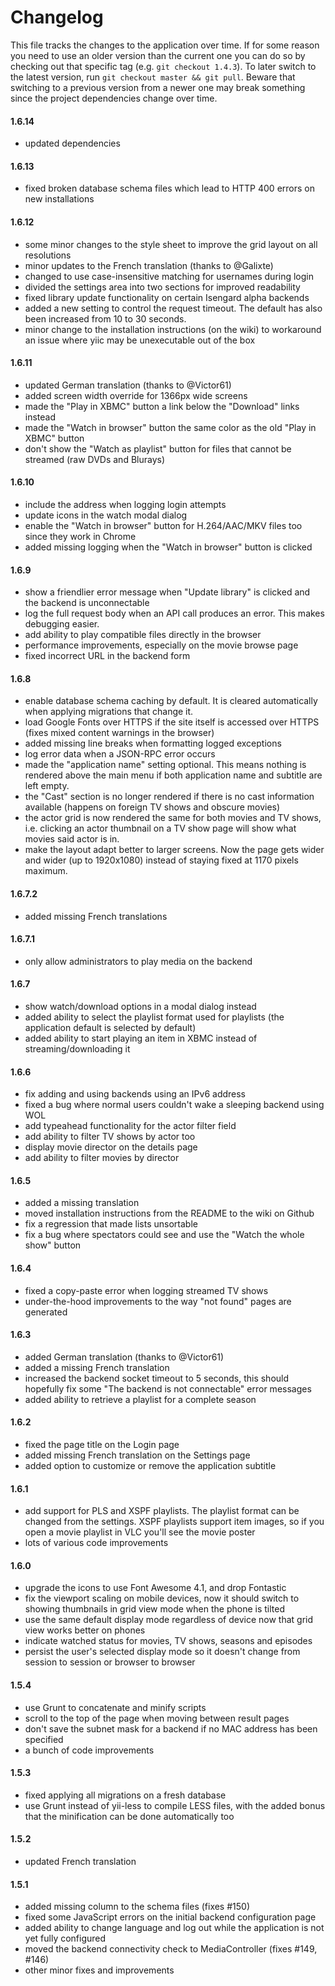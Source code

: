 Changelog
=================

This file tracks the changes to the application over time. If for some reason 
you need to use an older version than the current one you can do so by checking 
out that specific tag (e.g. `git checkout 1.4.3`). To later switch to the latest 
version, run `git checkout master && git pull`. Beware that switching to a 
previous version from a newer one may break something since the project dependencies 
change over time.

#### 1.6.14
* updated dependencies

#### 1.6.13
* fixed broken database schema files which lead to HTTP 400 errors on new installations

#### 1.6.12
* some minor changes to the style sheet to improve the grid layout on all resolutions
* minor updates to the French translation (thanks to @Galixte)
* changed to use case-insensitive matching for usernames during login
* divided the settings area into two sections for improved readability
* fixed library update functionality on certain Isengard alpha backends
* added a new setting to control the request timeout. The default has also been increased from 10 to 30 seconds.
* minor change to the installation instructions (on the wiki) to workaround an issue where yiic may be unexecutable out of the box

#### 1.6.11
* updated German translation (thanks to @Victor61)
* added screen width override for 1366px wide screens
* made the "Play in XBMC" button a link below the "Download" links instead
* made the "Watch in browser" button the same color as the old "Play in XBMC" button
* don't show the "Watch as playlist" button for files that cannot be streamed (raw DVDs and Blurays)

#### 1.6.10
* include the address when logging login attempts
* update icons in the watch modal dialog
* enable the "Watch in browser" button for H.264/AAC/MKV files too since they work in Chrome
* added missing logging when the "Watch in browser" button is clicked

#### 1.6.9
* show a friendlier error message when "Update library" is clicked and the backend is unconnectable
* log the full request body when an API call produces an error. This makes debugging easier.
* add ability to play compatible files directly in the browser
* performance improvements, especially on the movie browse page
* fixed incorrect URL in the backend form

#### 1.6.8
* enable database schema caching by default. It is cleared automatically when applying migrations that change it.
* load Google Fonts over HTTPS if the site itself is accessed over HTTPS (fixes mixed content warnings in the browser)
* added missing line breaks when formatting logged exceptions
* log error data when a JSON-RPC error occurs
* made the "application name" setting optional. This means nothing is rendered above the main menu if both application name and subtitle are left empty.
* the "Cast" section is no longer rendered if there is no cast information available (happens on foreign TV shows and obscure movies)
* the actor grid is now rendered the same for both movies and TV shows, i.e. clicking an actor thumbnail on a TV show page will show what movies said actor is in.
* make the layout adapt better to larger screens. Now the page gets wider and wider (up to 1920x1080) instead of staying fixed at 1170 pixels maximum.

#### 1.6.7.2
* added missing French translations

#### 1.6.7.1
* only allow administrators to play media on the backend

#### 1.6.7
* show watch/download options in a modal dialog instead
* added ability to select the playlist format used for playlists (the application default is selected by default)
* added ability to start playing an item in XBMC instead of streaming/downloading it

#### 1.6.6
* fix adding and using backends using an IPv6 address
* fixed a bug where normal users couldn't wake a sleeping backend using WOL
* add typeahead functionality for the actor filter field
* add ability to filter TV shows by actor too
* display movie director on the details page
* add ability to filter movies by director

#### 1.6.5
* added a missing translation
* moved installation instructions from the README to the wiki on Github
* fix a regression that made lists unsortable
* fix a bug where spectators could see and use the "Watch the whole show" button

#### 1.6.4
* fixed a copy-paste error when logging streamed TV shows
* under-the-hood improvements to the way "not found" pages are generated

#### 1.6.3
* added German translation (thanks to @Victor61)
* added a missing French translation
* increased the backend socket timeout to 5 seconds, this should hopefully fix some "The backend is not connectable" error messages
* added ability to retrieve a playlist for a complete season

#### 1.6.2
* fixed the page title on the Login page
* added missing French translation on the Settings page
* added option to customize or remove the application subtitle

#### 1.6.1
* add support for PLS and XSPF playlists. The playlist format can be changed from the settings. XSPF playlists support item images, so if you open a movie playlist in VLC you'll see the movie poster
* lots of various code improvements

#### 1.6.0
* upgrade the icons to use Font Awesome 4.1, and drop Fontastic
* fix the viewport scaling on mobile devices, now it should switch to showing 
thumbnails in grid view mode when the phone is tilted
* use the same default display mode regardless of device now that grid view 
works better on phones
* indicate watched status for movies, TV shows, seasons and episodes
* persist the user's selected display mode so it doesn't change from session to 
session or browser to browser

#### 1.5.4
* use Grunt to concatenate and minify scripts
* scroll to the top of the page when moving between result pages
* don't save the subnet mask for a backend if no MAC address has been specified
* a bunch of code improvements

#### 1.5.3
* fixed applying all migrations on a fresh database
* use Grunt instead of yii-less to compile LESS files, with the added bonus that the minification can be done automatically too

#### 1.5.2
* updated French translation

#### 1.5.1
* added missing column to the schema files (fixes #150)
* fixed some JavaScript errors on the initial backend configuration page
* added ability to change language and log out while the application is not yet fully configured
* moved the backend connectivity check to MediaController (fixes #149, #146)
* other minor fixes and improvements
